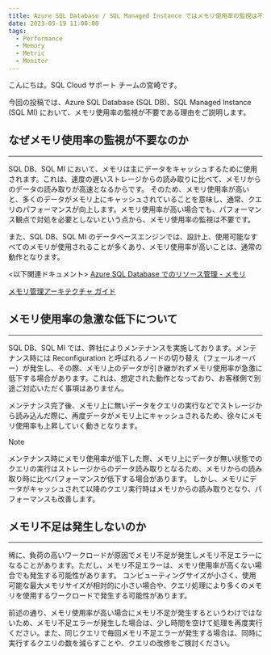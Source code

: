 ```yaml
---
title: Azure SQL Database / SQL Managed Instance ではメモリ使用率の監視は不要です
date: 2023-05-19 11:00:00
tags:
  - Performance
  - Memory
  - Metric
  - Monitor
---
```


こんにちは。SQL Cloud サポート チームの宮崎です。

今回の投稿では、Azure SQL Database (SQL DB)、SQL Managed Instance (SQL MI) において、メモリ使用率の監視が不要である理由をご説明します。

<!-- more -->

## なぜメモリ使用率の監視が不要なのか
---

SQL DB、SQL MI において、メモリは主にデータをキャッシュするために使用されます。これは、速度の遅いストレージからの読み取りに比べて、メモリからのデータの読み取りが高速となるからです。
そのため、メモリ使用率が高いと、多くのデータがメモリ上にキャッシュされていることを意味し、通常、クエリのパフォーマンスが向上します。メモリ使用率が高い場合でも、パフォーマンス観点で対処を必要としないという点から、メモリ使用率の監視は不要です。

また、SQL DB、SQL MI のデータベースエンジンでは、設計上、使用可能なすべてのメモリが使用されることが多くあり、メモリ使用率が高いことは、通常の動作となります。

<以下関連ドキュメント>
[Azure SQL Database でのリソース管理 - メモリ](https://learn.microsoft.com/ja-jp/azure/azure-sql/database/resource-limits-logical-server?view=azuresql#memory)

[メモリ管理アーキテクチャ ガイド](https://learn.microsoft.com/ja-jp/sql/relational-databases/memory-management-architecture-guide)

## メモリ使用率の急激な低下について
---

SQL DB、SQL MI では、弊社によりメンテナンスを実施しております。メンテナンス時には Reconfiguration と呼ばれるノードの切り替え（フェールオーバー）が発生し、その際、メモリ上のデータが引き継がれずメモリ使用率が急激に低下する場合があります。これは、想定された動作となっており、お客様側で別途ご対応いただく事項はありません。

メンテナンス完了後、メモリ上に無いデータをクエリの実行などでストレージから読み込んだ際に、再度データがメモリ上にキャッシュされるため、徐々にメモリ使用率も上昇していく動きとなります。

> [!NOTE]
> メンテナンス時にメモリ使用率が低下した際、メモリ上にデータが無い状態でのクエリの実行はストレージからのデータ読み取りとなるため、メモリからの読み取り時に比べパフォーマンスが低下する場合があります。
> しかし、メモリにデータがキャッシュされて以降のクエリ実行時はメモリからの読み取りとなり、パフォーマンスも改善します。

## メモリ不足は発生しないのか
---

稀に、負荷の高いワークロードが原因でメモリ不足が発生しメモリ不足エラーになることがあります。ただし、メモリ不足エラーは、メモリ使用率が高くない場合でも発生する可能性があります。
コンピューティングサイズが小さく、使用可能な最大メモリサイズが相対的に小さい場合や、クエリ処理により多くのメモリを使用するワークロードで発生する可能性があります。

前述の通り、メモリ使用率が高い場合にメモリ不足が発生するというわけではないため、メモリ不足エラーが発生した場合は、少し時間を空けて処理を再度実行ください。また、同じクエリで毎回メモリ不足エラーが発生する場合は、同時に実行するクエリの数を減らすことや、クエリの改修をご検討ください。